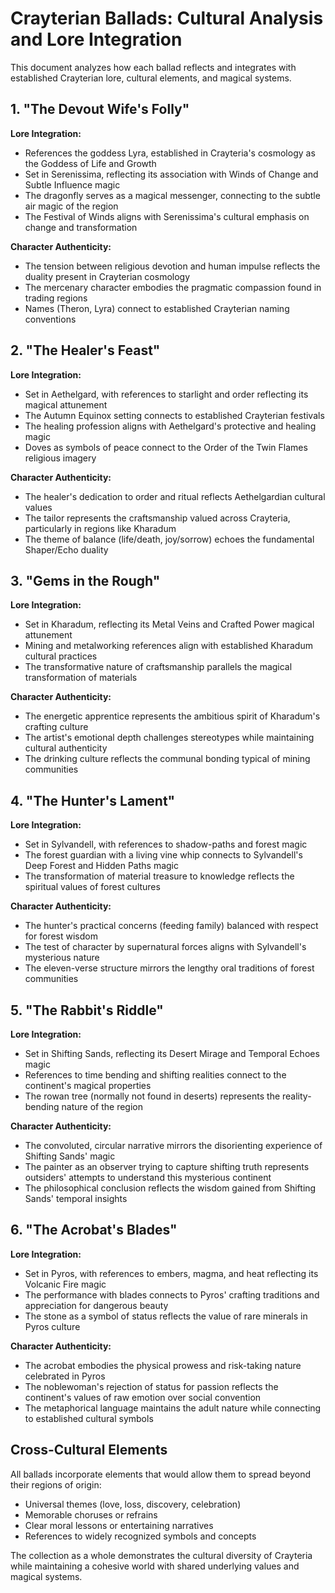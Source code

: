 # Crayterian Ballads: Cultural Analysis and Lore Integration

This document analyzes how each ballad reflects and integrates with established Crayterian lore, cultural elements, and magical systems.

## 1. "The Devout Wife's Folly"

**Lore Integration:**
- References the goddess Lyra, established in Crayteria's cosmology as the Goddess of Life and Growth
- Set in Serenissima, reflecting its association with Winds of Change and Subtle Influence magic
- The dragonfly serves as a magical messenger, connecting to the subtle air magic of the region
- The Festival of Winds aligns with Serenissima's cultural emphasis on change and transformation

**Character Authenticity:**
- The tension between religious devotion and human impulse reflects the duality present in Crayterian cosmology
- The mercenary character embodies the pragmatic compassion found in trading regions
- Names (Theron, Lyra) connect to established Crayterian naming conventions

## 2. "The Healer's Feast"

**Lore Integration:**
- Set in Aethelgard, with references to starlight and order reflecting its magical attunement
- The Autumn Equinox setting connects to established Crayterian festivals
- The healing profession aligns with Aethelgard's protective and healing magic
- Doves as symbols of peace connect to the Order of the Twin Flames religious imagery

**Character Authenticity:**
- The healer's dedication to order and ritual reflects Aethelgardian cultural values
- The tailor represents the craftsmanship valued across Crayteria, particularly in regions like Kharadum
- The theme of balance (life/death, joy/sorrow) echoes the fundamental Shaper/Echo duality

## 3. "Gems in the Rough"

**Lore Integration:**
- Set in Kharadum, reflecting its Metal Veins and Crafted Power magical attunement
- Mining and metalworking references align with established Kharadum cultural practices
- The transformative nature of craftsmanship parallels the magical transformation of materials

**Character Authenticity:**
- The energetic apprentice represents the ambitious spirit of Kharadum's crafting culture
- The artist's emotional depth challenges stereotypes while maintaining cultural authenticity
- The drinking culture reflects the communal bonding typical of mining communities

## 4. "The Hunter's Lament"

**Lore Integration:**
- Set in Sylvandell, with references to shadow-paths and forest magic
- The forest guardian with a living vine whip connects to Sylvandell's Deep Forest and Hidden Paths magic
- The transformation of material treasure to knowledge reflects the spiritual values of forest cultures

**Character Authenticity:**
- The hunter's practical concerns (feeding family) balanced with respect for forest wisdom
- The test of character by supernatural forces aligns with Sylvandell's mysterious nature
- The eleven-verse structure mirrors the lengthy oral traditions of forest communities

## 5. "The Rabbit's Riddle"

**Lore Integration:**
- Set in Shifting Sands, reflecting its Desert Mirage and Temporal Echoes magic
- References to time bending and shifting realities connect to the continent's magical properties
- The rowan tree (normally not found in deserts) represents the reality-bending nature of the region

**Character Authenticity:**
- The convoluted, circular narrative mirrors the disorienting experience of Shifting Sands' magic
- The painter as an observer trying to capture shifting truth represents outsiders' attempts to understand this mysterious continent
- The philosophical conclusion reflects the wisdom gained from Shifting Sands' temporal insights

## 6. "The Acrobat's Blades"

**Lore Integration:**
- Set in Pyros, with references to embers, magma, and heat reflecting its Volcanic Fire magic
- The performance with blades connects to Pyros' crafting traditions and appreciation for dangerous beauty
- The stone as a symbol of status reflects the value of rare minerals in Pyros culture

**Character Authenticity:**
- The acrobat embodies the physical prowess and risk-taking nature celebrated in Pyros
- The noblewoman's rejection of status for passion reflects the continent's values of raw emotion over social convention
- The metaphorical language maintains the adult nature while connecting to established cultural symbols

## Cross-Cultural Elements

All ballads incorporate elements that would allow them to spread beyond their regions of origin:
- Universal themes (love, loss, discovery, celebration)
- Memorable choruses or refrains
- Clear moral lessons or entertaining narratives
- References to widely recognized symbols and concepts

The collection as a whole demonstrates the cultural diversity of Crayteria while maintaining a cohesive world with shared underlying values and magical systems.

